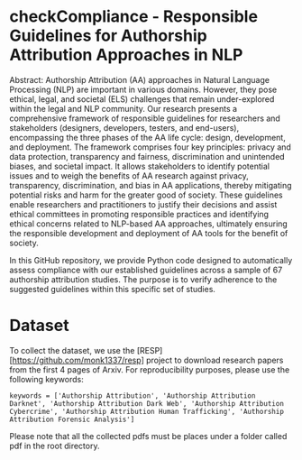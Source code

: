 # checkCompliance - Responsible Guidelines for Authorship Attribution Approaches in NLP

Abstract: Authorship Attribution (AA) approaches in Natural Language Processing (NLP) are important in various domains.
However, they pose ethical, legal, and societal (ELS) challenges that remain under-explored within the legal and
NLP community. Our research presents a comprehensive framework of responsible guidelines for researchers and
stakeholders (designers, developers, testers, and end-users), encompassing the three phases of the AA life cycle:
design, development, and deployment. The framework comprises four key principles: privacy and data protection,
transparency and fairness, discrimination and unintended biases, and societal impact. It allows stakeholders to
identify potential issues and to weigh the benefits of AA research against privacy, transparency, discrimination, and
bias in AA applications, thereby mitigating potential risks and harm for the greater good of society. These guidelines
enable researchers and practitioners to justify their decisions and assist ethical committees in promoting responsible
practices and identifying ethical concerns related to NLP-based AA approaches, ultimately ensuring the responsible
development and deployment of AA tools for the benefit of society.

In this GitHub repository, we provide Python code designed to automatically assess compliance with our established guidelines across a sample of 67 authorship attribution studies. The purpose is to verify adherence to the suggested guidelines within this specific set of studies.

# Dataset
To collect the dataset, we use the [RESP][https://github.com/monk1337/resp] project to download research papers from the first 4 pages of Arxiv. For reproducibility purposes, please use the following keywords:

``` keywords = ['Authorship Attribution', 'Authorship Attribution Darknet', 'Authorship Attribution Dark Web', 'Authorship Attribution Cybercrime', 'Authorship Attribution Human Trafficking', 'Authorship Attribution Forensic Analysis'] ```

Please note that all the collected pdfs must be places under a folder called pdf in the root directory.
